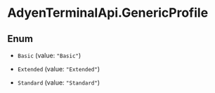 # AdyenTerminalApi.GenericProfile

## Enum


* `Basic` (value: `"Basic"`)

* `Extended` (value: `"Extended"`)

* `Standard` (value: `"Standard"`)


